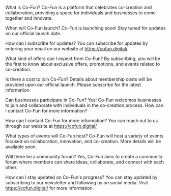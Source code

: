 What is Co-Fun?
Co-Fun is a platform that celebrates co-creation and collaboration, providing a space for individuals and businesses to come together and innovate.

When will Co-Fun launch?
Co-Fun is launching soon! Stay tuned for updates on our official launch date.

How can I subscribe for updates?
You can subscribe for updates by entering your email on our website at https://cofun.digital/.

What kind of offers can I expect from Co-Fun?
By subscribing, you will be the first to know about exclusive offers, promotions, and events related to co-creation.

Is there a cost to join Co-Fun?
Details about membership costs will be provided upon our official launch. Please subscribe for the latest information.

Can businesses participate in Co-Fun?
Yes! Co-Fun welcomes businesses to join and collaborate with individuals in the co-creation process.
How can I contact Co-Fun for more information?

How can I contact Co-Fun for more information?
You can reach out to us through our website at https://cofun.digital/

What types of events will Co-Fun host?
Co-Fun will host a variety of events focused on collaboration, innovation, and co-creation. More details will be available soon.

Will there be a community forum?
Yes, Co-Fun aims to create a community forum where members can share ideas, collaborate, and connect with each other.

How can I stay updated on Co-Fun's progress?
You can stay updated by subscribing to our newsletter and following us on social media. Visit https://cofun.digital/ for more information.